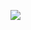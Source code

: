 <a href="https://codeclimate.com/github/temir-cs/frontend-project-lvl2" target="_blank"><img src="https://api.codeclimate.com/v1/badges/a99a88d28ad37a79dbf6/maintainability"/></a>
